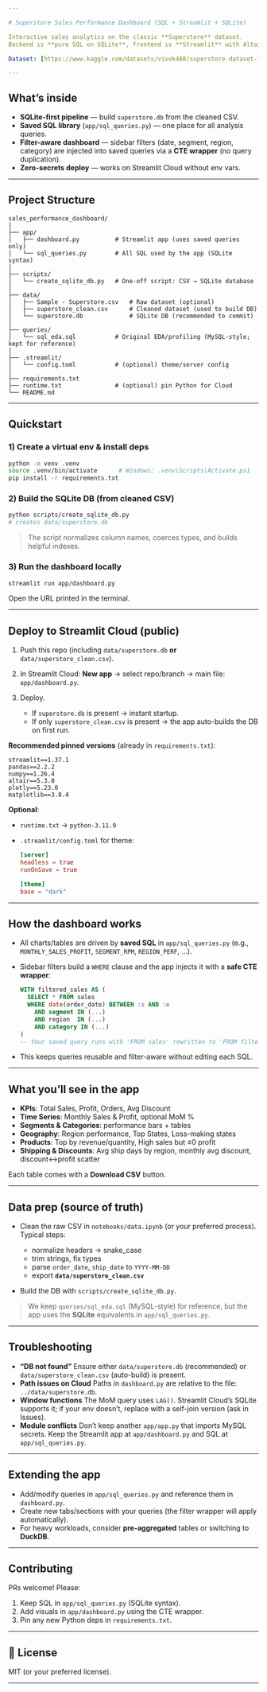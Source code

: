 ```yaml
---

# Superstore Sales Performance Dashboard (SQL + Streamlit + SQLite)

Interactive sales analytics on the classic **Superstore** dataset.
Backend is **pure SQL on SQLite**, frontend is **Streamlit** with Altair/Plotly/Matplotlib.

Dataset: [https://www.kaggle.com/datasets/vivek468/superstore-dataset-final](https://www.kaggle.com/datasets/vivek468/superstore-dataset-final)

---
```


##  What’s inside

* **SQLite-first pipeline** — build `superstore.db` from the cleaned CSV.
* **Saved SQL library** (`app/sql_queries.py`) — one place for all analysis queries.
* **Filter-aware dashboard** — sidebar filters (date, segment, region, category) are injected into saved queries via a **CTE wrapper** (no query duplication).
* **Zero-secrets deploy** — works on Streamlit Cloud without env vars.

---

##  Project Structure

```
sales_performance_dashboard/
│
├── app/
│   ├── dashboard.py          # Streamlit app (uses saved queries only)
│   └── sql_queries.py        # All SQL used by the app (SQLite syntax)
│
├── scripts/
│   └── create_sqlite_db.py   # One-off script: CSV → SQLite database
│
├── data/
│   ├── Sample - Superstore.csv   # Raw dataset (optional)
│   ├── superstore_clean.csv      # Cleaned dataset (used to build DB)
│   └── superstore.db             # SQLite DB (recommended to commit)
│
├── queries/
│   └── sql_eda.sql           # Original EDA/profiling (MySQL-style; kept for reference)
│
├── .streamlit/
│   └── config.toml           # (optional) theme/server config
│
├── requirements.txt
├── runtime.txt               # (optional) pin Python for Cloud
└── README.md
```

---

##  Quickstart

### 1) Create a virtual env & install deps

```bash
python -m venv .venv
source .venv/bin/activate      # Windows: .venv\Scripts\Activate.ps1
pip install -r requirements.txt
```

### 2) Build the SQLite DB (from cleaned CSV)

```bash
python scripts/create_sqlite_db.py
# creates data/superstore.db
```

> The script normalizes column names, coerces types, and builds helpful indexes.

### 3) Run the dashboard locally

```bash
streamlit run app/dashboard.py
```

Open the URL printed in the terminal.

---

##  Deploy to Streamlit Cloud (public)

1. Push this repo (including `data/superstore.db` **or** `data/superstore_clean.csv`).
2. In Streamlit Cloud: **New app** → select repo/branch → main file: `app/dashboard.py`.
3. Deploy.

   * If `superstore.db` is present → instant startup.
   * If only `superstore_clean.csv` is present → the app auto-builds the DB on first run.

**Recommended pinned versions** (already in `requirements.txt`):

```
streamlit==1.37.1
pandas==2.2.2
numpy==1.26.4
altair==5.3.0
plotly==5.23.0
matplotlib==3.8.4
```

**Optional**:

* `runtime.txt` → `python-3.11.9`
* `.streamlit/config.toml` for theme:

  ```toml
  [server]
  headless = true
  runOnSave = true

  [theme]
  base = "dark"
  ```

---

##  How the dashboard works

* All charts/tables are driven by **saved SQL** in `app/sql_queries.py` (e.g., `MONTHLY_SALES_PROFIT`, `SEGMENT_RPM`, `REGION_PERF`, …).
* Sidebar filters build a `WHERE` clause and the app injects it with a **safe CTE wrapper**:

  ```sql
  WITH filtered_sales AS (
    SELECT * FROM sales
    WHERE date(order_date) BETWEEN :s AND :e
      AND segment IN (...)
      AND region  IN (...)
      AND category IN (...)
  )
  -- Your saved query runs with 'FROM sales' rewritten to 'FROM filtered_sales'
  ```
* This keeps queries reusable and filter-aware without editing each SQL.

---

##  What you’ll see in the app

* **KPIs**: Total Sales, Profit, Orders, Avg Discount
* **Time Series**: Monthly Sales & Profit, optional MoM %
* **Segments & Categories**: performance bars + tables
* **Geography**: Region performance, Top States, Loss-making states
* **Products**: Top by revenue/quantity, High sales but ≤0 profit
* **Shipping & Discounts**: Avg ship days by region, monthly avg discount, discount↔profit scatter

Each table comes with a **Download CSV** button.

---

##  Data prep (source of truth)

* Clean the raw CSV in `notebooks/data.ipynb` (or your preferred process).
  Typical steps:

  * normalize headers → snake\_case
  * trim strings, fix types
  * parse `order_date`, `ship_date` to `YYYY-MM-DD`
  * export **`data/superstore_clean.csv`**
* Build the DB with `scripts/create_sqlite_db.py`.

> We keep `queries/sql_eda.sql` (MySQL-style) for reference, but the app uses the **SQLite** equivalents in `app/sql_queries.py`.

---

##  Troubleshooting

* **“DB not found”**
  Ensure either `data/superstore.db` (recommended) or `data/superstore_clean.csv` (auto-build) is present.
* **Path issues on Cloud**
  Paths in `dashboard.py` are relative to the file: `../data/superstore.db`.
* **Window functions**
  The MoM query uses `LAG()`. Streamlit Cloud’s SQLite supports it; if your env doesn’t, replace with a self-join version (ask in Issues).
* **Module conflicts**
  Don’t keep another `app/app.py` that imports MySQL secrets. Keep the Streamlit app at `app/dashboard.py` and SQL at `app/sql_queries.py`.

---

##  Extending the app

* Add/modify queries in `app/sql_queries.py` and reference them in `dashboard.py`.
* Create new tabs/sections with your queries (the filter wrapper will apply automatically).
* For heavy workloads, consider **pre-aggregated** tables or switching to **DuckDB**.

---

##  Contributing

PRs welcome! Please:

1. Keep SQL in `app/sql_queries.py` (SQLite syntax).
2. Add visuals in `app/dashboard.py` using the CTE wrapper.
3. Pin any new Python deps in `requirements.txt`.

---

## 📜 License

MIT (or your preferred license).

---

